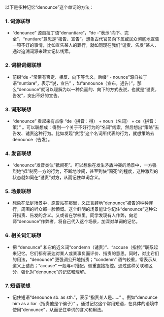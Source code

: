 以下是多种记忆“denounce”这个单词的方法：

### 1. 词源联想
 - “denounce” 源自拉丁语“denuntiare”，“de -”表示“向下、完全”，“nuntiare”意思是“报告、宣告”。想象古代官员向下属或民众彻底地宣告一项不好的事情，比如宣告某人的罪行，就如同现在我们“谴责、告发”某人，通过追溯词源来建立记忆线索。

### 2. 词根词缀联想
 - 前缀“de -”常带有否定、相反、向下等含义。后缀“ - nounce”源自拉丁语“nuntiare”，表示“说，宣告” ，如“announce（宣布，通告）”。那么“denounce”就可以理解为以一种负面的、向下的方式去说，也就是“谴责，告发”，突出不好的宣告。

### 3. 词形联想
 - “denounce” 看起来有点像 “de（拼音：得） + noun（名词） + ce（拼音：策）” 。可以联想成：得到一个关于不好行为的“名词”线索，然后想出“策略”去告发、谴责这种行为。比如发现“贪污”这个名词所代表的行为，就想策略去 denounce（告发）。

### 4. 发音联想
 - “denounce”发音类似“抵闹死”。可以想象在发生矛盾冲突的场景中，一方强烈地“抵”制另一方的行为，不断地吵闹，甚至到快“闹死”的程度，这种激烈的状态就如同在“谴责”对方，从而记住单词含义。

### 5. 场景联想
 - 想象在法庭场景中，原告站在那里，义正言辞地“denounce”被告的种种罪行，周围的听众都一脸愤慨。这个鲜明的场景能让你记住“denounce”这种公开指责、告发的含义。又或者在学校里，同学发现有人作弊，向老师“denounce”作弊者，将自己代入这个场景，加深对单词的记忆。

### 6. 相关词汇联想
 - 把 “denounce” 和它的近义词“condemn（谴责）”、“accuse（指控）”联系起来记忆。它们都有表达对某人或某事负面评价、指责的意思。同时，对比它们的用法，“denounce” 更强调公开地指责；“condemn” 语气较重，常表示从道义上谴责；“accuse” 一般与of搭配，侧重直接指控。通过这种关联和区分，强化对“denounce”的记忆和理解。

### 7. 短语联想
 - 记住短语“denounce sb. as sth.”，表示“指责某人是……” 。例如“denounce him as a liar（指责他是个骗子）” 。通过记忆这个常用短语，在具体的语境中使用“denounce”，从而记住单词的含义和用法。 